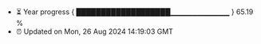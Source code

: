 - ⏳ Year progress { ███████████████████▁▁▁▁▁▁▁▁▁▁▁ } 65.19 %
- ⏰ Updated on Mon, 26 Aug 2024 14:19:03 GMT

